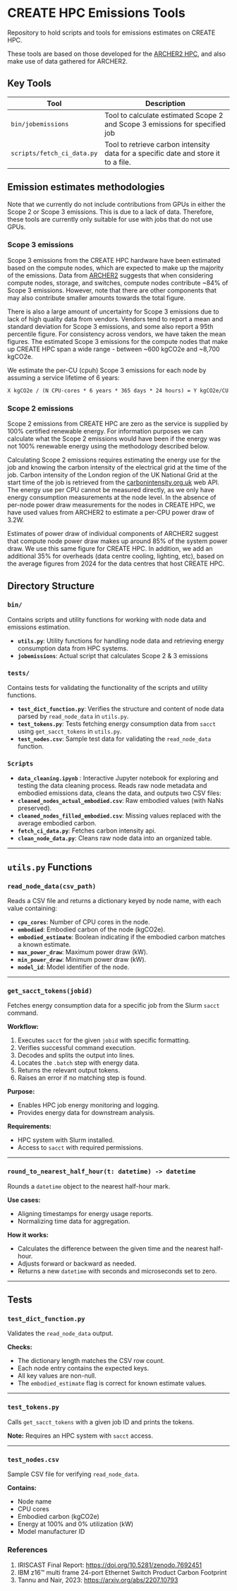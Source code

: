 # CREATE HPC Emissions Tools

Repository to hold scripts and tools for emissions estimates on CREATE HPC.

These tools are based on those developed for the [ARCHER2 HPC](https://github.com/ARCHER2-HPC/emissions-tools/blob/main/bin/jobemissions), and also make use of data gathered for ARCHER2.

## Key Tools

| Tool | Description |
|---|---|
| `bin/jobemissions` | Tool to calculate estimated Scope 2 and Scope 3 emissions for specified job |
| `scripts/fetch_ci_data.py` | Tool to retrieve carbon intensity data for a specific date and store it to a file. |

## Emission estimates methodologies

Note that we currently do not include contributions from GPUs in either the Scope 2 or Scope 3 emissions.
This is due to a lack of data.
Therefore, these tools are currently only suitable for use with jobs that do not use GPUs.

### Scope 3 emissions

Scope 3 emissions from the CREATE HPC hardware have been estimated based on the compute nodes, which are expected to
make up the majority of the emissions.
Data from [ARCHER2](https://docs.archer2.ac.uk/user-guide/energy/#scope-3-emissions) suggests that when considering compute nodes, storage, and switches, compute nodes contribute ~84% of Scope 3 emissions.
However, note that there are other components that may also contribute smaller amounts towards the total figure.

There is also a large amount of uncertainty for Scope 3 emissions due to lack of high quality data from vendors.
Vendors tend to report a mean and standard deviation for Scope 3 emissions, and some also report a 95th percentile figure.
For consistency across vendors, we have taken the mean figures.
The estimated Scope 3 emissions for the compute nodes that make up CREATE HPC span a wide range - between ~600 kgCO2e and ~8,700 kgCO2e.

We estimate the per-CU (cpuh) Scope 3 emissions for each node by assuming a service lifetime of 6 years:

```
X kgCO2e / (N CPU-cores * 6 years * 365 days * 24 hours) = Y kgCO2e/CU
```

### Scope 2 emissions

Scope 2 emissions from CREATE HPC are zero as the service is supplied by 100% certified renewable energy.
For information purposes we can calculate what the Scope 2 emissions would have been if the energy
was not 100% renewable energy using the methodology described below.

Calculating Scope 2 emissions requires estimating the energy use for the job and knowing the carbon intensity of the electrical grid at the time of the job.
Carbon intensity of the London region of the UK National Grid at the start time of the job is retrieved from the [carbonintensity.org.uk](carbonintensity.org.uk) web API.
The energy use per CPU cannot be measured directly, as we only have energy consumption measurements at the node level.
In the absence of per-node power draw measurements for the nodes in CREATE HPC, we have used values from ARCHER2 to estimate a per-CPU power draw of 3.2W.

Estimates of power draw of individual components of ARCHER2 suggest that compute node power draw makes up
around 85% of the system power draw.
We use this same figure for CREATE HPC.
In addition, we add an additional 35% for overheads (data centre cooling, lighting, etc), based on the average figures from 2024 for the data centres that host CREATE HPC.

## Directory Structure

### `bin/`

Contains scripts and utility functions for working with node data and emissions estimation.

- **`utils.py`**: Utility functions for handling node data and retrieving energy consumption data from HPC systems.
- **`jobemissions`**: Actual script that calculates Scope 2 & 3 emissions

### `tests/`

Contains tests for validating the functionality of the scripts and utility functions.

- **`test_dict_function.py`**: Verifies the structure and content of node data parsed by `read_node_data` in `utils.py`.
- **`test_tokens.py`**: Tests fetching energy consumption data from `sacct` using `get_sacct_tokens` in `utils.py`.
- **`test_nodes.csv`**: Sample test data for validating the `read_node_data` function.

### `Scripts`

- **`data_cleaning.ipynb`** : Interactive Jupyter notebook for exploring and testing the data cleaning process. Reads raw node metadata and embodied emissions data, cleans the data, and outputs two CSV files:
- **`cleaned_nodes_actual_embodied.csv`**: Raw embodied values (with NaNs preserved).
- **`cleaned_nodes_filled_embodied.csv`**: Missing values replaced with the average embodied carbon.
- **`fetch_ci_data.py`**: Fetches carbon intensity api.
- **`clean_node_data.py`**: Cleans raw node data into an organized table.

---

## `utils.py` Functions

### `read_node_data(csv_path)`

Reads a CSV file and returns a dictionary keyed by node name, with each value containing:

- **`cpu_cores`**: Number of CPU cores in the node.
- **`embodied`**: Embodied carbon of the node (kgCO2e).
- **`embodied_estimate`**: Boolean indicating if the embodied carbon matches a known estimate.
- **`max_power_draw`**: Maximum power draw (kW).
- **`min_power_draw`**: Minimum power draw (kW).
- **`model_id`**: Model identifier of the node.

---

### `get_sacct_tokens(jobid)`

Fetches energy consumption data for a specific job from the Slurm `sacct` command.

**Workflow:**

1. Executes `sacct` for the given `jobid` with specific formatting.
2. Verifies successful command execution.
3. Decodes and splits the output into lines.
4. Locates the `.batch` step with energy data.
5. Returns the relevant output tokens.
6. Raises an error if no matching step is found.

**Purpose:**

- Enables HPC job energy monitoring and logging.
- Provides energy data for downstream analysis.

**Requirements:**

- HPC system with Slurm installed.
- Access to `sacct` with required permissions.

---

### `round_to_nearest_half_hour(t: datetime) -> datetime`

Rounds a `datetime` object to the nearest half-hour mark.

**Use cases:**

- Aligning timestamps for energy usage reports.
- Normalizing time data for aggregation.

**How it works:**

- Calculates the difference between the given time and the nearest half-hour.
- Adjusts forward or backward as needed.
- Returns a new `datetime` with seconds and microseconds set to zero.

---

## Tests

### `test_dict_function.py`

Validates the `read_node_data` output.

**Checks:**

- The dictionary length matches the CSV row count.
- Each node entry contains the expected keys.
- All key values are non-null.
- The `embodied_estimate` flag is correct for known estimate values.

---

### `test_tokens.py`

Calls `get_sacct_tokens` with a given job ID and prints the tokens.

**Note:** Requires an HPC system with `sacct` access.

---

### `test_nodes.csv`

Sample CSV file for verifying `read_node_data`.

**Contains:**

- Node name
- CPU cores
- Embodied carbon (kgCO2e)
- Energy at 100% and 0% utilization (kW)
- Model manufacturer ID

### References

1. IRISCAST Final Report: https://doi.org/10.5281/zenodo.7692451
2. IBM z16™ multi frame 24-port Ethernet Switch Product Carbon Footprint
3. Tannu and Nair, 2023: https://arxiv.org/abs/2207.10793
